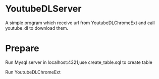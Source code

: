 # YoutubeDLServer
A simple program which receive url from YoutubeDLChromeExt and call youtube_dl to download them.

# Prepare

Run Mysql server in localhost:4321,use create_table.sql to create table

Run YoutubeDLChromeExt